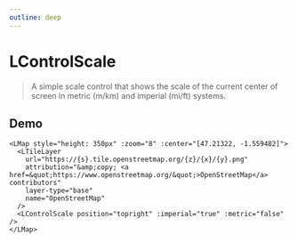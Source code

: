 ```yaml
---
outline: deep
---
```


# LControlScale

> A simple scale control that shows the scale of the current center of screen in metric (m/km) and imperial (mi/ft) systems.

## Demo

<script setup>
import "leaflet/dist/leaflet.css";
import { LMap, LTileLayer, LControlScale } from '../../src/lib.ts';
</script>

<LMap style="height: 350px" :zoom="8" :center="[47.21322, -1.559482]">
  <LTileLayer
    url="https://{s}.tile.openstreetmap.org/{z}/{x}/{y}.png"
    attribution="&amp;copy; <a href=&quot;https://www.openstreetmap.org/&quot;>OpenStreetMap</a> contributors"
    layer-type="base"
    name="OpenStreetMap"
  />
  <LControlScale position="topright" :imperial="true" :metric="false" />
</LMap>

```vue{8}
<LMap style="height: 350px" :zoom="8" :center="[47.21322, -1.559482]">
  <LTileLayer
    url="https://{s}.tile.openstreetmap.org/{z}/{x}/{y}.png"
    attribution="&amp;copy; <a href=&quot;https://www.openstreetmap.org/&quot;>OpenStreetMap</a> contributors"
    layer-type="base"
    name="OpenStreetMap"
  />
  <LControlScale position="topright" :imperial="true" :metric="false" />
</LMap>
```

<!--@include: ../gen/components/LControlScale.md-->
